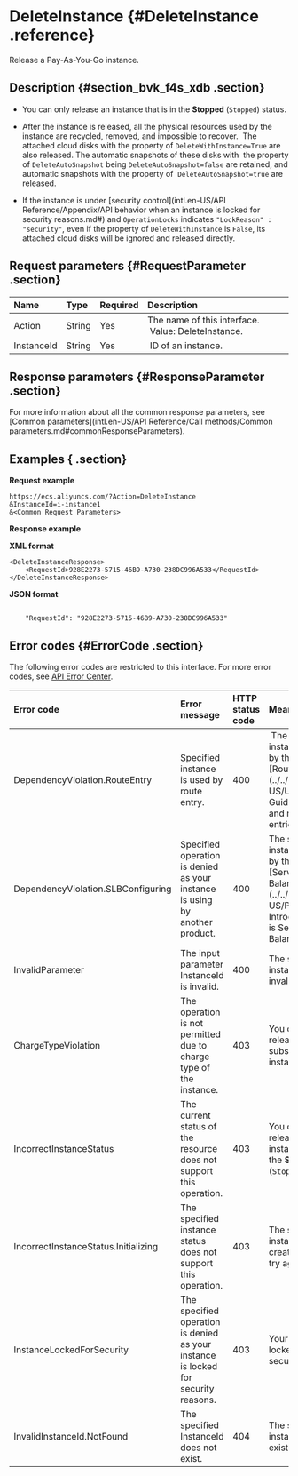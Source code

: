 # DeleteInstance {#DeleteInstance .reference}

Release a Pay-As-You-Go instance.

## Description {#section_bvk_f4s_xdb .section}

-   You can only release an instance that is in the **Stopped** \(`Stopped`\) status.

-   After the instance is released, all the physical resources used by the instance are recycled, removed, and impossible to recover.  The attached cloud disks with the property of `DeleteWithInstance=True` are also released. The automatic snapshots of these disks with  the property of `DeleteAutoSnapshot` being `DeleteAutoSnapshot=false` are retained, and automatic snapshots with the property of  `DeleteAutoSnapshot=true` are released.

-   If the instance is under [security control](intl.en-US/API Reference/Appendix/API behavior when an instance is locked for security reasons.md#) and `OperationLocks` indicates `"LockReason" : "security"`, even if the property of `DeleteWithInstance` is `False`, its attached cloud disks will be ignored and released directly.


## Request parameters {#RequestParameter .section}

|Name|Type|Required|Description|
|:---|:---|:-------|:----------|
|Action|String|Yes|The name of this interface.  Value: DeleteInstance.|
|InstanceId|String|Yes| ID of an instance.|

## Response parameters {#ResponseParameter .section}

For more information about all the common response parameters, see [Common parameters](intl.en-US/API Reference/Call methods/Common parameters.md#commonResponseParameters).

## Examples { .section}

**Request example** 

```
https://ecs.aliyuncs.com/?Action=DeleteInstance
&InstanceId=i-instance1
&<Common Request Parameters>
```

**Response example** 

**XML format**

```
<DeleteInstanceResponse>
    <RequestId>928E2273-5715-46B9-A730-238DC996A533</RequestId>
</DeleteInstanceResponse>
```

 **JSON format** 

```

    "RequestId": "928E2273-5715-46B9-A730-238DC996A533"

```

## Error codes {#ErrorCode .section}

The following error codes are restricted to this interface. For more error codes, see [API Error Center](https://error-center.alibabacloud.com/status/product/Ecs).

|Error code|Error message|HTTP status code|Meaning|
|:---------|:------------|:---------------|:------|
|DependencyViolation.RouteEntry|Specified instance is used by route entry.|400| The specified instance is used by the service [Route entry](../../intl.en-US/User Guide/VRouter and route entries.md#).|
|DependencyViolation.SLBConfiguring|Specified operation is denied as your instance is using by another product.|400|The specified instance is used by the service [Server Load Balancer](../../intl.en-US/Product Introduction/What is Server Load Balancer.md#).|
|InvalidParameter|The input parameter InstanceId is invalid.|400|The specified instance ID is invalid.|
|ChargeTypeViolation|The operation is not permitted due to charge type of the instance.|403|You cannot release an subscribed instance.|
|IncorrectInstanceStatus|The current status of the resource does not support this operation.|403|You can only release an instance that is in the **Stopped** \(`Stopped`\) status.|
|IncorrectInstanceStatus.Initializing|The specified instance status does not support this operation.|403|The specified instance is being created. Please try again later.|
|InstanceLockedForSecurity|The specified operation is denied as your instance is locked for security reasons.|403|Your instance is locked out of security.|
|InvalidInstanceId.NotFound|The specified InstanceId does not exist.|404|The specified instance does not exist.|

